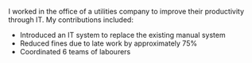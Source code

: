 I worked in the office of a utilities company to improve their productivity through IT. My contributions included:
- Introduced an IT system to replace the existing manual system
- Reduced fines due to late work by approximately 75%
- Coordinated 6 teams of labourers